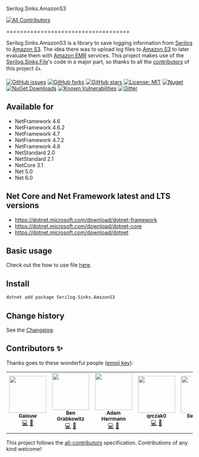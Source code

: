 Serilog.Sinks.AmazonS3
<!-- ALL-CONTRIBUTORS-BADGE:START - Do not remove or modify this section -->
[![All Contributors](https://img.shields.io/badge/all_contributors-5-orange.svg?style=flat-square)](#contributors-)
<!-- ALL-CONTRIBUTORS-BADGE:END -->
====================================

Serilog.Sinks.AmazonS3 is a library to save logging information from [Serilog](https://github.com/serilog/serilog) to [Amazon S3](https://aws.amazon.com/s3/).
The idea there was to upload log files to [Amazon S3](https://aws.amazon.com/s3/) to later evaluate them with [Amazon EMR](https://aws.amazon.com/emr/) services.
This project makes use of the [Serilog.Sinks.File](https://github.com/serilog/serilog-sinks-file)'s code in a major part,
so thanks to all the [contributors](https://github.com/serilog/serilog-sinks-file/graphs/contributors) of this project :thumbsup:.

[![GitHub issues](https://img.shields.io/github/issues/serilog-contrib/Serilog.Sinks.AmazonS3.svg)](https://github.com/serilog-contrib/Serilog.Sinks.AmazonS3/issues)
[![GitHub forks](https://img.shields.io/github/forks/serilog-contrib/Serilog.Sinks.AmazonS3.svg)](https://github.com/serilog-contrib/Serilog.Sinks.AmazonS3/network)
[![GitHub stars](https://img.shields.io/github/stars/serilog-contrib/Serilog.Sinks.AmazonS3.svg)](https://github.com/serilog-contrib/Serilog.Sinks.AmazonS3/stargazers)
[![License: MIT](https://img.shields.io/badge/License-MIT-blue.svg)](https://raw.githubusercontent.com/serilog-contrib/Serilog.Sinks.AmazonS3/master/License.txt)
[![Nuget](https://img.shields.io/badge/Serilog.Sinks.AmazonS3-Nuget-brightgreen.svg)](https://www.nuget.org/packages/Serilog.Sinks.AmazonS3/)
[![NuGet Downloads](https://img.shields.io/nuget/dt/Serilog.Sinks.AmazonS3.svg)](https://www.nuget.org/packages/Serilog.Sinks.AmazonS3/)
[![Known Vulnerabilities](https://snyk.io/test/github/serilog-contrib/Serilog.Sinks.AmazonS3/badge.svg)](https://snyk.io/test/github/serilog-contrib/Serilog.Sinks.AmazonS3)
[![Gitter](https://badges.gitter.im/Serilog-Sinks-AmazonS3/community.svg)](https://gitter.im/Serilog-Sinks-AmazonS3/community?utm_source=badge&utm_medium=badge&utm_campaign=pr-badge)

## Available for
* NetFramework 4.6
* NetFramework 4.6.2
* NetFramework 4.7
* NetFramework 4.7.2
* NetFramework 4.8
* NetStandard 2.0
* NetStandard 2.1
* NetCore 3.1
* Net 5.0
* Net 6.0

## Net Core and Net Framework latest and LTS versions
* https://dotnet.microsoft.com/download/dotnet-framework
* https://dotnet.microsoft.com/download/dotnet-core
* https://dotnet.microsoft.com/download/dotnet

## Basic usage
Check out the how to use file [here](https://github.com/serilog-contrib/Serilog.Sinks.AmazonS3/blob/master/HowToUse.md).

## Install

```bash
dotnet add package Serilog.Sinks.AmazonS3
```

Change history
--------------

See the [Changelog](https://github.com/serilog-contrib/Serilog.Sinks.AmazonS3/blob/master/Changelog.md).

## Contributors ✨

Thanks goes to these wonderful people ([emoji key](https://allcontributors.org/docs/en/emoji-key)):

<!-- ALL-CONTRIBUTORS-LIST:START - Do not remove or modify this section -->
<!-- prettier-ignore-start -->
<!-- markdownlint-disable -->
<table>
  <tr>
    <td align="center"><a href="https://github.com/Galouw"><img src="https://avatars.githubusercontent.com/u/6368030?v=4?s=100" width="100px;" alt=""/><br /><sub><b>Galouw</b></sub></a><br /><a href="https://github.com/serilog-contrib/Serilog.Sinks.AmazonS3/commits?author=Galouw" title="Code">💻</a> <a href="https://github.com/serilog-contrib/Serilog.Sinks.AmazonS3/commits?author=Galouw" title="Documentation">📖</a></td>
    <td align="center"><a href="https://github.com/profet23"><img src="https://avatars.githubusercontent.com/u/2411974?v=4?s=100" width="100px;" alt=""/><br /><sub><b>Ben Grabkowitz</b></sub></a><br /><a href="https://github.com/serilog-contrib/Serilog.Sinks.AmazonS3/commits?author=profet23" title="Code">💻</a> <a href="https://github.com/serilog-contrib/Serilog.Sinks.AmazonS3/commits?author=profet23" title="Documentation">📖</a></td>
    <td align="center"><a href="https://github.com/aherrmann13"><img src="https://avatars.githubusercontent.com/u/1924089?v=4?s=100" width="100px;" alt=""/><br /><sub><b>Adam Herrmann</b></sub></a><br /><a href="https://github.com/serilog-contrib/Serilog.Sinks.AmazonS3/commits?author=aherrmann13" title="Code">💻</a> <a href="https://github.com/serilog-contrib/Serilog.Sinks.AmazonS3/commits?author=aherrmann13" title="Documentation">📖</a></td>
    <td align="center"><a href="https://github.com/qrczak0"><img src="https://avatars.githubusercontent.com/u/45206900?v=4?s=100" width="100px;" alt=""/><br /><sub><b>qrczak0</b></sub></a><br /><a href="https://github.com/serilog-contrib/Serilog.Sinks.AmazonS3/commits?author=qrczak0" title="Code">💻</a> <a href="https://github.com/serilog-contrib/Serilog.Sinks.AmazonS3/commits?author=qrczak0" title="Documentation">📖</a></td>
    <td align="center"><a href="http://longfin.github.com"><img src="https://avatars.githubusercontent.com/u/128436?v=4?s=100" width="100px;" alt=""/><br /><sub><b>Swen Mun</b></sub></a><br /><a href="https://github.com/serilog-contrib/Serilog.Sinks.AmazonS3/commits?author=longfin" title="Code">💻</a> <a href="https://github.com/serilog-contrib/Serilog.Sinks.AmazonS3/commits?author=longfin" title="Documentation">📖</a></td>
  </tr>
</table>

<!-- markdownlint-restore -->
<!-- prettier-ignore-end -->

<!-- ALL-CONTRIBUTORS-LIST:END -->

This project follows the [all-contributors](https://github.com/all-contributors/all-contributors) specification. Contributions of any kind welcome!